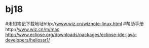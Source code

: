 # bj18
#未知笔记下载地址http://www.wiz.cn/wiznote-linux.html
#帮助手册http://www.wiz.cn/m/mac
http://www.eclipse.org/downloads/packages/eclipse-ide-java-developers/heliossr1/
